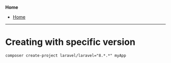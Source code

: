 **Home**
- [Home](../index.md)
---

# Creating with specific version
```
composer create-project laravel/laravel="8.*.*" myApp
```
